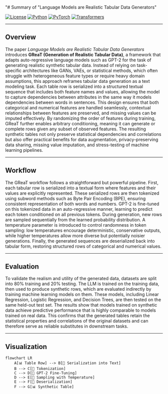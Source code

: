 "# Summary of "Language Models are Realistic Tabular Data Generators"

[![License](https://img.shields.io/badge/License-MIT-green.svg)](https://opensource.org/licenses/MIT) [![Python](https://img.shields.io/badge/Python-3.8+-3776AB.svg?logo=python&logoColor=white)](https://www.python.org/) [![PyTorch](https://img.shields.io/badge/PyTorch-1.12+-EE4C2C.svg)](https://pytorch.org/) [![Transformers](https://img.shields.io/badge/HuggingFace-Transformers-yellow.svg)](https://huggingface.co/docs/transformers)

---

## Overview

The paper *Language Models are Realistic Tabular Data Generators* introduces **GReaT (Generation of Realistic Tabular Data)**, a framework that adapts auto-regressive language models such as GPT-2 for the task of generating realistic synthetic tabular data. Instead of relying on task-specific architectures like GANs, VAEs, or statistical methods, which often struggle with heterogeneous feature types or require heavy domain assumptions, this approach reframes tabular data generation as a text modeling task. Each table row is serialized into a structured textual sequence that includes both feature names and values, allowing the model to capture dependencies between attributes in the same way it models dependencies between words in sentences. This design ensures that both categorical and numerical features are handled seamlessly, contextual relationships between features are preserved, and missing values can be imputed effectively. By randomizing the order of features during training, GReaT further enables arbitrary conditioning, meaning it can generate or complete rows given any subset of observed features. The resulting synthetic tables not only preserve statistical dependencies and correlations but also offer practical benefits for data augmentation, privacy-preserving data sharing, missing value imputation, and stress-testing of machine learning pipelines.

---

## Workflow

The GReaT workflow follows a straightforward but powerful pipeline. First, each tabular row is serialized into a textual form where features and their values are explicitly represented. These serialized rows are then tokenized using subword methods such as Byte Pair Encoding (BPE), ensuring consistent representation of both words and numbers. GPT-2 is fine-tuned on this tokenized data in an auto-regressive manner, learning to predict each token conditioned on all previous tokens. During generation, new rows are sampled sequentially from the learned probability distribution. A temperature parameter is introduced to control randomness in token sampling: low temperatures encourage deterministic, conservative outputs, while higher temperatures allow more diverse but potentially noisier generations. Finally, the generated sequences are deserialized back into tabular form, restoring structured rows of categorical and numerical values.

---

## Evaluation

To validate the realism and utility of the generated data, datasets are split into 80% training and 20% testing. The LLM is trained on the training data, then used to produce synthetic rows, which are evaluated indirectly by training machine learning models on them. These models, including Linear Regression, Logistic Regression, and Decision Trees, are then tested on the same held-out test set. The results show that models trained on synthetic data achieve predictive performance that is highly comparable to models trained on real data. This confirms that the generated tables retain the statistical properties and correlations of the original datasets and can therefore serve as reliable substitutes in downstream tasks.

---

## Visualization

```mermaid
flowchart LR
    A[📊 Table Row] --> B[📝 Serialization into Text]
    B --> C[🔡 Tokenization]
    C --> D[🤖 GPT-2 Fine-Tuning]
    D --> E[🎲 Sampling with Temperature]
    E --> F[🔄 Deserialization]
    F --> G[📊 Synthetic Table]
